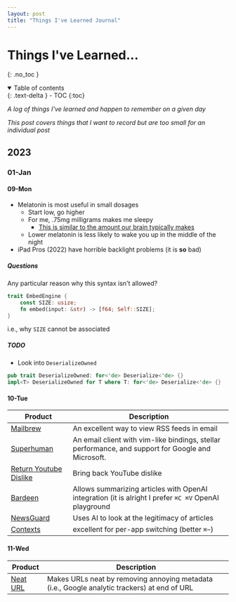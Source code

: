 ```yaml
---
layout: post
title: "Things I've Learned Journal"
---
```


# Things I've Learned...
{: .no_toc }

<details open markdown="block">
  <summary>
    Table of contents
  </summary>
  {: .text-delta }
- TOC
{:toc}
</details>

_A log of things I've learned and happen to remember on a given day_

_This post covers things that I want to record but are too small for an individual post_

## 2023

### 01-Jan

#### 09-Mon

- Melatonin is most useful in small dosages 
  - Start low, go higher
  - For me, .75mg milligrams makes me sleepy
    - [This is similar to the amount our brain typically makes](https://symphonynaturalhealth.com/blogs/blog/melatonin-used-for-more-than-sleep-related-issues-and-why-less-is-more-when-it-comes-to-dose)
  - Lower melatonin is less likely to wake you up in the middle of the night
- iPad Pros (2022) have horrible backlight problems (it is **so** bad)

##### Questions 

Any particular reason why this syntax isn't allowed?
```rust
trait EmbedEngine {
    const SIZE: usize;
    fn embed(input: &str) -> [f64; Self::SIZE];
}
```
i.e., why `SIZE` cannot be associated

##### TODO
- Look into `DeserializeOwned`

```rust
pub trait DeserializeOwned: for<'de> Deserialize<'de> {}
impl<T> DeserializeOwned for T where T: for<'de> Deserialize<'de> {}
```

#### 10-Tue

| Product                                                                                                                     | Description                                                                                           |
|-----------------------------------------------------------------------------------------------------------------------------|-------------------------------------------------------------------------------------------------------|
| [Mailbrew](https://mailbrew.com/)                                                                                           | An excellent way to view RSS feeds in email                                                           |
| [Superhuman](https://superhuman.com/)                                                                                       | An email client with vim-like bindings, stellar performance, and support for Google and Microsoft.    |
| [Return Youtube Dislike](https://chrome.google.com/webstore/detail/return-youtube-dislike/gebbhagfogifgggkldgodflihgfeippi) | Bring back YouTube dislike                                                                            |
| [Bardeen](https://www.bardeen.ai/playbooks/summarize-current-page-openai)                                                   | Allows summarizing articles with OpenAI integration (it is alright I prefer `⌘C ⌘V` OpenAI playground |
| [NewsGuard](https://chrome.google.com/webstore/detail/newsguard/hcgajcpgaalgpeholhdooeddllhedegi)                           | Uses AI to look at the legitimacy of articles                                                         |
| [Contexts](https://contexts.co/)                                                                                            | excellent for per-app switching (better `⌘~`)                                                         |

#### 11-Wed

| Product                                                                                                 | Description                                                                                  |
|---------------------------------------------------------------------------------------------------------|----------------------------------------------------------------------------------------------|
| [Neat URL](https://chrome.google.com/webstore/detail/neat-url/jchobbjgibcahbheicfocecmhocglkco/related) | Makes URLs neat by removing annoying metadata (i.e., Google analytic trackers) at end of URL |


